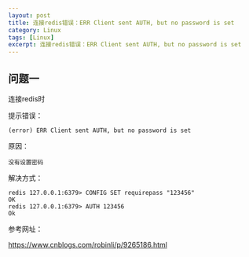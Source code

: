 ```yaml
---
layout: post
title: 连接redis错误：ERR Client sent AUTH, but no password is set
category: Linux
tags: [Linux]
excerpt: 连接redis错误：ERR Client sent AUTH, but no password is set
---
```


## 问题一 ##

连接redis时

提示错误：

	(error) ERR Client sent AUTH, but no password is set

原因：

	没有设置密码	

解决方式：

	redis 127.0.0.1:6379> CONFIG SET requirepass "123456"
	OK
	redis 127.0.0.1:6379> AUTH 123456
	Ok



参考网址：

<https://www.cnblogs.com/robinli/p/9265186.html>


